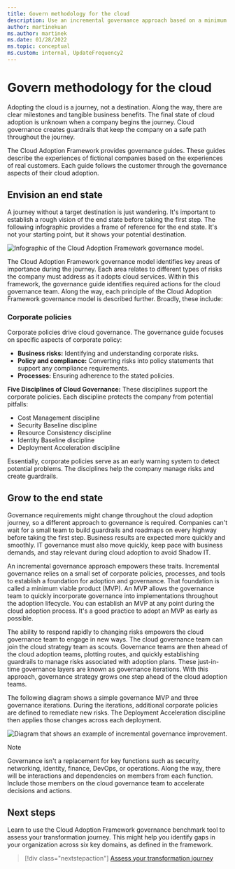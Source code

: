 ```yaml
---
title: Govern methodology for the cloud
description: Use an incremental governance approach based on a minimum viable product (MVP) to support corporate policies and move quickly toward cloud adoption.
author: martinekuan
ms.author: martinek
ms.date: 01/28/2022
ms.topic: conceptual
ms.custom: internal, UpdateFrequency2
---
```


# Govern methodology for the cloud

Adopting the cloud is a journey, not a destination. Along the way, there are clear milestones and tangible business benefits. The final state of cloud adoption is unknown when a company begins the journey. Cloud governance creates guardrails that keep the company on a safe path throughout the journey.

The Cloud Adoption Framework provides governance guides. These guides describe the experiences of fictional companies based on the experiences of real customers. Each guide follows the customer through the governance aspects of their cloud adoption.

## Envision an end state

A journey without a target destination is just wandering. It's important to establish a rough vision of the end state before taking the first step. The following infographic provides a frame of reference for the end state. It's not your starting point, but it shows your potential destination.

![Infographic of the Cloud Adoption Framework governance model.](../_images/operational-transformation-govern-large.png)

The Cloud Adoption Framework governance model identifies key areas of importance during the journey. Each area relates to different types of risks the company must address as it adopts cloud services. Within this framework, the governance guide identifies required actions for the cloud governance team. Along the way, each principle of the Cloud Adoption Framework governance model is described further. Broadly, these include:

### Corporate policies

Corporate policies drive cloud governance. The governance guide focuses on specific aspects of corporate policy:

- **Business risks:** Identifying and understanding corporate risks.
- **Policy and compliance:** Converting risks into policy statements that support any compliance requirements.
- **Processes:** Ensuring adherence to the stated policies.

**Five Disciplines of Cloud Governance:** These disciplines support the corporate policies. Each discipline protects the company from potential pitfalls:

- Cost Management discipline
- Security Baseline discipline
- Resource Consistency discipline
- Identity Baseline discipline
- Deployment Acceleration discipline

Essentially, corporate policies serve as an early warning system to detect potential problems. The disciplines help the company manage risks and create guardrails.

## Grow to the end state

Governance requirements might change throughout the cloud adoption journey, so a different approach to governance is required. Companies can't wait for a small team to build guardrails and roadmaps on every highway before taking the first step. Business results are expected more quickly and smoothly. IT governance must also move quickly, keep pace with business demands, and stay relevant during cloud adoption to avoid Shadow IT.

An incremental governance approach empowers these traits. Incremental governance relies on a small set of corporate policies, processes, and tools to establish a foundation for adoption and governance. That foundation is called a minimum viable product (MVP). An MVP allows the governance team to quickly incorporate governance into implementations throughout the adoption lifecycle. You can establish an MVP at any point during the cloud adoption process. It's a good practice to adopt an MVP as early as possible.

The ability to respond rapidly to changing risks empowers the cloud governance team to engage in new ways. The cloud governance team can join the cloud strategy team as scouts. Governance teams are then ahead of the cloud adoption teams, plotting routes, and quickly establishing guardrails to manage risks associated with adoption plans. These just-in-time governance layers are known as governance iterations. With this approach, governance strategy grows one step ahead of the cloud adoption teams.

The following diagram shows a simple governance MVP and three governance iterations. During the iterations, additional corporate policies are defined to remediate new risks. The Deployment Acceleration discipline then applies those changes across each deployment.

![Diagram that shows an example of incremental governance improvement.](../_images/govern/incremental-governance-example.png)

> [!NOTE]
> Governance isn't a replacement for key functions such as security, networking, identity, finance, DevOps, or operations. Along the way, there will be interactions and dependencies on members from each function. Include those members on the cloud governance team to accelerate decisions and actions.

## Next steps

Learn to use the Cloud Adoption Framework governance benchmark tool to assess your transformation journey. This might help you identify gaps in your organization across six key domains, as defined in the framework.

> [!div class="nextstepaction"]
> [Assess your transformation journey](./benchmark.md)
